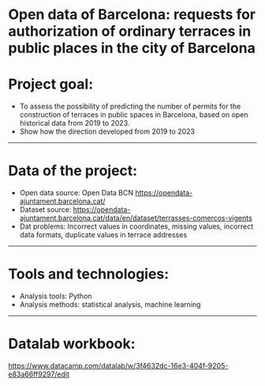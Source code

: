 # **Open data of Barcelona: requests for authorization of ordinary terraces in public places in the city of Barcelona**

# Project goal:
- To assess the possibility of predicting the number of permits for the construction of terraces in public spaces in Barcelona, ​​based on open historical data from 2019 to 2023.
- Show how the direction developed from 2019 to 2023
---
# Data of the project:
- Open data source: Open Data BCN https://opendata-ajuntament.barcelona.cat/
- Dataset source: https://opendata-ajuntament.barcelona.cat/data/en/dataset/terrasses-comercos-vigents
- Dat problems: Incorrect values ​​in coordinates, missing values, incorrect data formats, duplicate values ​​in terrace addresses
---
# Tools and technologies:
- Analysis tools: Python
- Analysis methods: statistical analysis, machine learning
---
# Datalab workbook:
https://www.datacamp.com/datalab/w/3f4632dc-16e3-404f-9205-e83a66ff9297/edit
